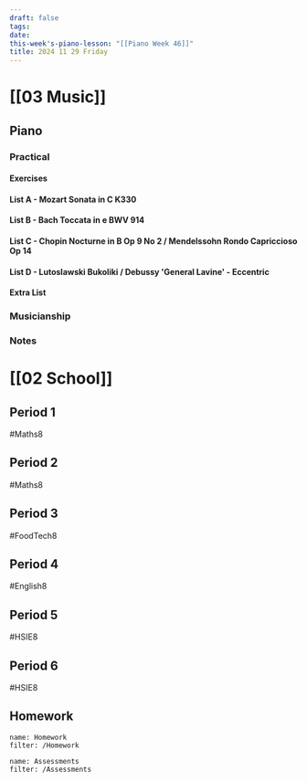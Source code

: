 ```yaml
---
draft: false
tags:
date: 
this-week's-piano-lesson: "[[Piano Week 46]]"
title: 2024 11 29 Friday
---
```

# [[03 Music]]
## Piano
### Practical
#### Exercises

#### List A - Mozart Sonata in C K330

#### List B - Bach Toccata in e BWV 914

#### List C - Chopin Nocturne in B Op 9 No 2 / Mendelssohn Rondo Capriccioso Op 14

#### List D - Lutoslawski Bukoliki / Debussy 'General Lavine' - Eccentric
#### Extra List

### Musicianship

### Notes 


# [[02 School]]
## Period 1
#Maths8 
## Period 2
#Maths8 
## Period 3
#FoodTech8 
## Period 4
#English8 
## Period 5
#HSIE8 
## Period 6
#HSIE8 
## Homework
```todoist
name: Homework
filter: /Homework
``` 

```todoist
name: Assessments
filter: /Assessments
```